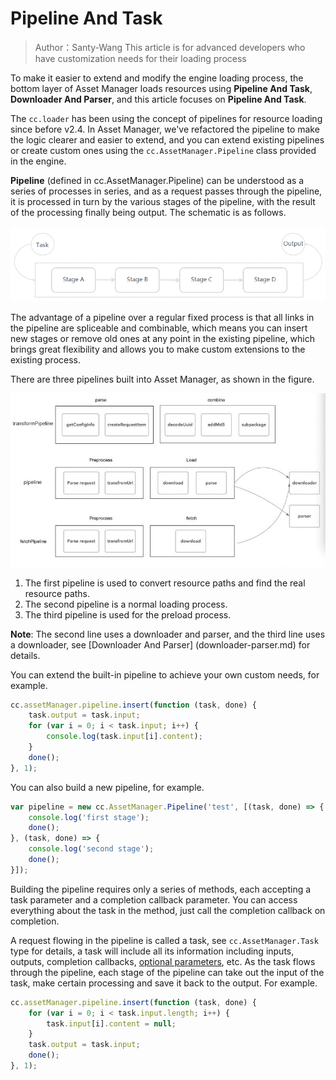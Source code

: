 # Pipeline And Task

> Author：Santy-Wang
> This article is for advanced developers who have customization needs for their loading process

To make it easier to extend and modify the engine loading process, the bottom layer of Asset Manager loads resources using **Pipeline And Task**, **Downloader And Parser**, and this article focuses on **Pipeline And Task**.

The `cc.loader` has been using the concept of pipelines for resource loading since before v2.4. In Asset Manager, we've refactored the pipeline to make the logic clearer and easier to extend, and you can extend existing pipelines or create custom ones using the `cc.AssetManager.Pipeline` class provided in the engine.

**Pipeline** (defined in cc.AssetManager.Pipeline) can be understood as a series of processes in series, and as a request passes through the pipeline, it is processed in turn by the various stages of the pipeline, with the result of the processing finally being output. The schematic is as follows.

![pipeline](pipeline-task/pipeline.png)

The advantage of a pipeline over a regular fixed process is that all links in the pipeline are spliceable and combinable, which means you can insert new stages or remove old ones at any point in the existing pipeline, which brings great flexibility and allows you to make custom extensions to the existing process.

There are three pipelines built into Asset Manager, as shown in the figure.

![builtin-pipeline](pipeline-task/builtin-pipeline.jpg)

1. The first pipeline is used to convert resource paths and find the real resource paths.
2. The second pipeline is a normal loading process.
3. The third pipeline is used for the preload process.

**Note**: The second line uses a downloader and parser, and the third line uses a downloader, see [Downloader And Parser] (downloader-parser.md) for details.

You can extend the built-in pipeline to achieve your own custom needs, for example.

```js
cc.assetManager.pipeline.insert(function (task, done) {
    task.output = task.input; 
    for (var i = 0; i < task.input; i++) {
        console.log(task.input[i].content);
    }
    done();
}, 1);
```

You can also build a new pipeline, for example.

```js
var pipeline = new cc.AssetManager.Pipeline('test', [(task, done) => {
    console.log('first stage');
    done();
}, (task, done) => {
    console.log('second stage');
    done();
}]);
```

Building the pipeline requires only a series of methods, each accepting a task parameter and a completion callback parameter. You can access everything about the task in the method, just call the completion callback on completion.

A request flowing in the pipeline is called a task, see `cc.AssetManager.Task` type for details, a task will include all its information including inputs, outputs, completion callbacks, [optional parameters](options.md), etc. As the task flows through the pipeline, each stage of the pipeline can take out the input of the task, make certain processing and save it back to the output. For example.

```js
cc.assetManager.pipeline.insert(function (task, done) {
    for (var i = 0; i < task.input.length; i++) {
        task.input[i].content = null;
    }
    task.output = task.input;
    done();
}, 1);
```